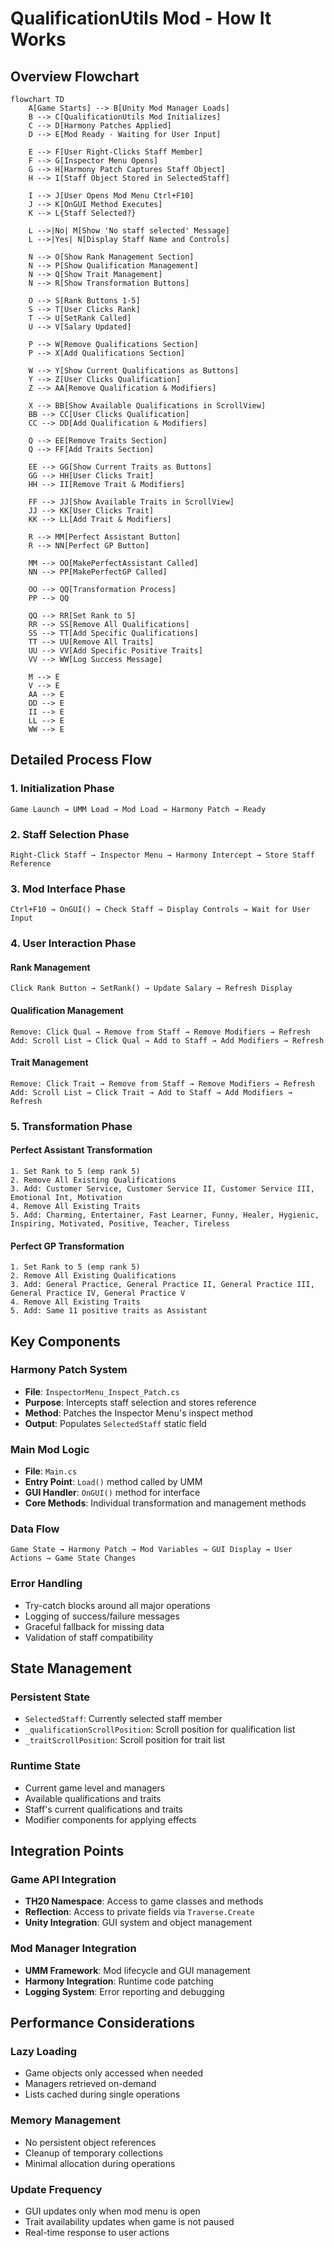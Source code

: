 # QualificationUtils Mod - How It Works

## Overview Flowchart

```mermaid
flowchart TD
    A[Game Starts] --> B[Unity Mod Manager Loads]
    B --> C[QualificationUtils Mod Initializes]
    C --> D[Harmony Patches Applied]
    D --> E[Mod Ready - Waiting for User Input]

    E --> F[User Right-Clicks Staff Member]
    F --> G[Inspector Menu Opens]
    G --> H[Harmony Patch Captures Staff Object]
    H --> I[Staff Object Stored in SelectedStaff]

    I --> J[User Opens Mod Menu Ctrl+F10]
    J --> K[OnGUI Method Executes]
    K --> L{Staff Selected?}

    L -->|No| M[Show 'No staff selected' Message]
    L -->|Yes| N[Display Staff Name and Controls]

    N --> O[Show Rank Management Section]
    N --> P[Show Qualification Management]
    N --> Q[Show Trait Management]
    N --> R[Show Transformation Buttons]

    O --> S[Rank Buttons 1-5]
    S --> T[User Clicks Rank]
    T --> U[SetRank Called]
    U --> V[Salary Updated]

    P --> W[Remove Qualifications Section]
    P --> X[Add Qualifications Section]

    W --> Y[Show Current Qualifications as Buttons]
    Y --> Z[User Clicks Qualification]
    Z --> AA[Remove Qualification & Modifiers]

    X --> BB[Show Available Qualifications in ScrollView]
    BB --> CC[User Clicks Qualification]
    CC --> DD[Add Qualification & Modifiers]

    Q --> EE[Remove Traits Section]
    Q --> FF[Add Traits Section]

    EE --> GG[Show Current Traits as Buttons]
    GG --> HH[User Clicks Trait]
    HH --> II[Remove Trait & Modifiers]

    FF --> JJ[Show Available Traits in ScrollView]
    JJ --> KK[User Clicks Trait]
    KK --> LL[Add Trait & Modifiers]

    R --> MM[Perfect Assistant Button]
    R --> NN[Perfect GP Button]

    MM --> OO[MakePerfectAssistant Called]
    NN --> PP[MakePerfectGP Called]

    OO --> QQ[Transformation Process]
    PP --> QQ

    QQ --> RR[Set Rank to 5]
    RR --> SS[Remove All Qualifications]
    SS --> TT[Add Specific Qualifications]
    TT --> UU[Remove All Traits]
    UU --> VV[Add Specific Positive Traits]
    VV --> WW[Log Success Message]

    M --> E
    V --> E
    AA --> E
    DD --> E
    II --> E
    LL --> E
    WW --> E
```

## Detailed Process Flow

### 1. Initialization Phase

```
Game Launch → UMM Load → Mod Load → Harmony Patch → Ready
```

### 2. Staff Selection Phase

```
Right-Click Staff → Inspector Menu → Harmony Intercept → Store Staff Reference
```

### 3. Mod Interface Phase

```
Ctrl+F10 → OnGUI() → Check Staff → Display Controls → Wait for User Input
```

### 4. User Interaction Phase

#### Rank Management

```
Click Rank Button → SetRank() → Update Salary → Refresh Display
```

#### Qualification Management

```
Remove: Click Qual → Remove from Staff → Remove Modifiers → Refresh
Add: Scroll List → Click Qual → Add to Staff → Add Modifiers → Refresh
```

#### Trait Management

```
Remove: Click Trait → Remove from Staff → Remove Modifiers → Refresh
Add: Scroll List → Click Trait → Add to Staff → Add Modifiers → Refresh
```

### 5. Transformation Phase

#### Perfect Assistant Transformation

```
1. Set Rank to 5 (emp rank 5)
2. Remove All Existing Qualifications
3. Add: Customer Service, Customer Service II, Customer Service III, Emotional Int, Motivation
4. Remove All Existing Traits
5. Add: Charming, Entertainer, Fast Learner, Funny, Healer, Hygienic, Inspiring, Motivated, Positive, Teacher, Tireless
```

#### Perfect GP Transformation

```
1. Set Rank to 5 (emp rank 5)
2. Remove All Existing Qualifications
3. Add: General Practice, General Practice II, General Practice III, General Practice IV, General Practice V
4. Remove All Existing Traits
5. Add: Same 11 positive traits as Assistant
```

## Key Components

### Harmony Patch System

- **File**: `InspectorMenu_Inspect_Patch.cs`
- **Purpose**: Intercepts staff selection and stores reference
- **Method**: Patches the Inspector Menu's inspect method
- **Output**: Populates `SelectedStaff` static field

### Main Mod Logic

- **File**: `Main.cs`
- **Entry Point**: `Load()` method called by UMM
- **GUI Handler**: `OnGUI()` method for interface
- **Core Methods**: Individual transformation and management methods

### Data Flow

```
Game State → Harmony Patch → Mod Variables → GUI Display → User Actions → Game State Changes
```

### Error Handling

- Try-catch blocks around all major operations
- Logging of success/failure messages
- Graceful fallback for missing data
- Validation of staff compatibility

## State Management

### Persistent State

- `SelectedStaff`: Currently selected staff member
- `_qualificationScrollPosition`: Scroll position for qualification list
- `_traitScrollPosition`: Scroll position for trait list

### Runtime State

- Current game level and managers
- Available qualifications and traits
- Staff's current qualifications and traits
- Modifier components for applying effects

## Integration Points

### Game API Integration

- **TH20 Namespace**: Access to game classes and methods
- **Reflection**: Access to private fields via `Traverse.Create`
- **Unity Integration**: GUI system and object management

### Mod Manager Integration

- **UMM Framework**: Mod lifecycle and GUI management
- **Harmony Integration**: Runtime code patching
- **Logging System**: Error reporting and debugging

## Performance Considerations

### Lazy Loading

- Game objects only accessed when needed
- Managers retrieved on-demand
- Lists cached during single operations

### Memory Management

- No persistent object references
- Cleanup of temporary collections
- Minimal allocation during operations

### Update Frequency

- GUI updates only when mod menu is open
- Trait availability updates when game is not paused
- Real-time response to user actions
